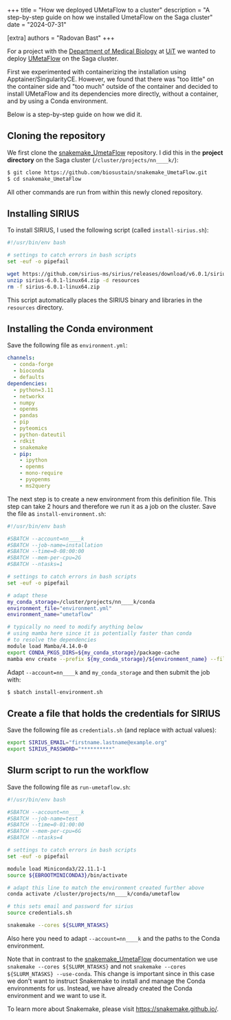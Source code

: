 +++
title = "How we deployed UMetaFlow to a cluster"
description = "A step-by-step guide on how we installed UmetaFlow on the Saga cluster"
date = "2024-07-31"

[extra]
authors = "Radovan Bast"
+++

For a project with the [Department of Medical
Biology](https://en.uit.no/enhet/forsiden?p_dimension_id=88110) at
[UiT](https://uit.no/) we wanted to deploy
[UMetaFlow](https://github.com/biosustain/snakemake_UmetaFlow) on the Saga
cluster.

First we experimented with containerizing the installation using
Apptainer/SingularityCE.  However, we found that there was "too little" on the
container side and "too much" outside of the container and decided to install
UMetaFlow and its dependencies more directly, without a container, and by using
a Conda environment.

Below is a step-by-step guide on how we did it.

<!-- toc -->


## Cloning the repository

We first clone the [snakemake_UmetaFlow](https://github.com/biosustain/snakemake_UmetaFlow) repository.
I did this in the **project directory** on the Saga cluster (`/cluster/projects/nn____k/`):

```bash
$ git clone https://github.com/biosustain/snakemake_UmetaFlow.git
$ cd snakemake_UmetaFlow
```

All other commands are run from within this newly cloned repository.


## Installing SIRIUS

To install SIRIUS, I used the following script (called `install-sirius.sh`):
```bash
#!/usr/bin/env bash

# settings to catch errors in bash scripts
set -euf -o pipefail

wget https://github.com/sirius-ms/sirius/releases/download/v6.0.1/sirius-6.0.1-linux64.zip
unzip sirius-6.0.1-linux64.zip -d resources
rm -f sirius-6.0.1-linux64.zip
```

This script automatically places the SIRIUS binary and libraries in the
`resources` directory.


## Installing the Conda environment

Save the following file as `environment.yml`:
```yaml
channels:
  - conda-forge
  - bioconda
  - defaults
dependencies:
  - python=3.11
  - networkx
  - numpy
  - openms
  - pandas
  - pip
  - pyteomics
  - python-dateutil
  - rdkit
  - snakemake
  - pip:
    - ipython
    - openms
    - mono-require
    - pyopenms
    - ms2query
```

The next step is to create a new environment from this definition file.  This
step can take 2 hours and therefore we run it as a job on the cluster.  Save
the file as `install-environment.sh`:
```bash
#!/usr/bin/env bash

#SBATCH --account=nn____k
#SBATCH --job-name=installation
#SBATCH --time=0-08:00:00
#SBATCH --mem-per-cpu=2G
#SBATCH --ntasks=1

# settings to catch errors in bash scripts
set -euf -o pipefail

# adapt these
my_conda_storage=/cluster/projects/nn____k/conda
environment_file="environment.yml"
environment_name="umetaflow"

# typically no need to modify anything below
# using mamba here since it is potentially faster than conda
# to resolve the dependencies
module load Mamba/4.14.0-0
export CONDA_PKGS_DIRS=${my_conda_storage}/package-cache
mamba env create --prefix ${my_conda_storage}/${environment_name} --file ${environment_file}
```

Adapt `--account=nn____k` and `my_conda_storage` and then submit the job with:
```bash
$ sbatch install-environment.sh
```


## Create a file that holds the credentials for SIRIUS

Save the following file as `credentials.sh` (and replace with actual values):
```bash
export SIRIUS_EMAIL="firstname.lastname@example.org"
export SIRIUS_PASSWORD="**********"
```


## Slurm script to run the workflow

Save the following file as `run-umetaflow.sh`:
```bash
#!/usr/bin/env bash

#SBATCH --account=nn____k
#SBATCH --job-name=test
#SBATCH --time=0-01:00:00
#SBATCH --mem-per-cpu=6G
#SBATCH --ntasks=4

# settings to catch errors in bash scripts
set -euf -o pipefail

module load Miniconda3/22.11.1-1
source ${EBROOTMINICONDA3}/bin/activate

# adapt this line to match the environment created further above
conda activate /cluster/projects/nn____k/conda/umetaflow

# this sets email and password for sirius
source credentials.sh

snakemake --cores ${SLURM_NTASKS}
```

Also here you need to adapt `--account=nn____k` and the paths to the Conda
environment.

Note that in contrast to the
[snakemake_UmetaFlow](https://github.com/biosustain/snakemake_UmetaFlow)
documentation we use `snakemake --cores ${SLURM_NTASKS}` and not `snakemake
--cores ${SLURM_NTASKS} --use-conda`.  This change is important since in this
case we don't want to instruct Snakemake to install and manage the Conda
environments for us.  Instead, we have already created the Conda environment
and we want to use it.

To learn more about Snakemake, please visit <https://snakemake.github.io/>.
